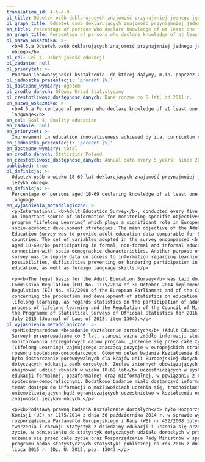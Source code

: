 ```yaml
---
translation_id: 4-5-a-0
pl_title: Odsetek osób deklarujących znajomość przynajmniej jednego języka obcego
pl_graph_title: Odsetek osób deklarujących znajomość przynajmniej jednego języka obcego
en_title: Percentage of persons who declare knowledge of at least one foreign language
en_graph_title: Percentage of persons who declare knowledge of at least one foreign language
pl_nazwa_wskaznika: >-
  <b>4.5.a Odsetek osób deklarujących znajomość przynajmniej jednego języka
  obcego</b>
pl_cel: Cel 4. Dobra jakość edukacji
pl_zadanie: null
pl_priorytet: >-
  Poprawa innowacyjności kształcenia, do której dążymy, m.in. poprzez zmiany podstaw programowych z uwzględnieniem nacisku na kompetencje uniwersalne oraz kompetencje cyfrowe, znajomość języków obcych, kreatywność, inicjatywność, przedsiębiorczość, innowacyjność, umiejętności pracy zespołowej oraz wsparcie uczniów ze specjalnymi potrzebami edukacyjnymi
pl_jednostka_prezentacji: 'procent [%]'
pl_dostepne_wymiary: ogółem
pl_zrodlo_danych: Główny Urząd Statystyczny
pl_czestotliwosc_dostępnosc_danych: Dane roczne co 5 lat; od 2011 r.
en_nazwa_wskaznika: >-
  <b>4.5.a Percentage of persons who declare knowledge of at least one foreign
  language</b>
en_cel: Goal 4. Quality education
en_zadanie: null
en_priorytet: >-
  Improvement in education innovativeness achieved by i.a. curriculum change with an emphasis on universal skills and digital skills, command of foreign languages, creativity, initiative-taking skills,  entrepreneurship, innovativeness, teamwork skills and support for pupils with special educational needs
en_jednostka_prezentacji: 'percent [%]'
en_dostepne_wymiary: total
en_zrodlo_danych: Statistics Poland
en_czestotliwosc_dostępnosc_danych: Annual data every 5 years; since 2011.
published: true
pl_definicja: >-
  Odsetek osób w wieku 18-69 lat deklarujących znajomość przynajmniej jednego
  języka obcego.
en_definicja: >-
  Percentage of persons aged 18-69 declaring knowledge of at least one foreign
  language.
en_wyjasnienia_metodologiczne: >-
  <p>International <b>Adult Education Survey</b>, conducted every five years, is
  an important source of information for monitoring specific objectives of the
  program "Lifelong Learning” which plays a significant role in European
  socio-economic development strategies. The main objective of the Adult
  Education Survey was to provide adult education data comparable for EU
  countries. The set of variables adopted in the survey encompassed <b>people
  aged 18-69</b> participating in formal, non-formal and informal education, in
  connection with socio-demographic characteristics. Another purpose of the
  survey was to supply data on access to information regarding learning
  possibilities, difficulties preventing or hindering participation in
  education, as well as foreign language skills.</p>

  <p><b>The legal basis for the Adult Education Survey</b> was laid down in the
  Commission Regulation (EU) No. 1175/2014 of 30 October 2014 implementing the
  Regulation (EC) No. 452/2008 of the European Parliament and of the Council
  concerning the production and development of statistics on education and
  lifelong learning, as regards statistics on the participation of adults in the
  process of lifelong learning and the Regulation of the Council of Ministers on
  the Programme of Statistical Surveys of Official Statistics for 2016 of 21
  July 2015 (Journal of Laws of 2015, item 1304).</p>
pl_wyjasnienia_metodologiczne: >-
  <p>Międzynarodowe <b>badanie Kształcenie dorosłych</b> (Adult Education
  Survey) przeprowadzane co 5 lat, stanowi ważne źródło informacji służące do
  monitorowania szczegółowych celów programu „Uczenie się przez całe życie”
  (Lifelong Learning) zajmującego znaczącą pozycję w europejskich strategiach
  rozwoju społeczno-gospodarczego. Głównym celem badania Kształcenie dorosłych
  było dostarczenie porównywalnych dla krajów Unii Europejskiej danych
  dotyczących edukacji osób dorosłych. Zestaw zmiennych obowiązujących w badaniu
  obejmował udział <b>osób w wieku 18-69 lat</b> uczestniczących w systemie
  edukacji formalnej, pozaformalnej oraz nieformalnej, w powiązaniu z cechami
  społeczno-demograficznymi. Dodatkowo badanie miało dostarczyć informacji na
  temat dostępu do informacji o możliwościach uczenia się, trudnościach
  uniemożliwiających bądź ograniczających uczestnictwo w kształceniu oraz
  znajomości języków obcych.</p>

  <p><b>Podstawą prawną badania Kształcenie dorosłych</b> było Rozporządzenie
  Komisji (UE) nr 1175/2014 z dnia 30 października 2014 r. w sprawie wykonania
  rozporządzenia Parlamentu Europejskiego i Rady (WE) nr 452/2008 dotyczącego
  tworzenia i rozwoju statystyk z dziedziny edukacji i uczenia się przez całe
  życie, w odniesieniu do statystyk dotyczących udziału dorosłych w procesie
  uczenia się przez całe życie oraz Rozporządzenie Rady Ministrów w sprawie
  programu badań statystycznych statystyki publicznej na rok 2016 z dnia 21
  lipca 2015 r. (Dz. U. 2015, poz. 1304).</p>
---
```

